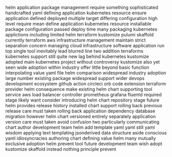 helm application package management require something sophisticated handcrafted yaml defining application kubernetes resource ensure application defined deployed multiple target differing configuration high level require mean define application kubernetes resource installable package configuration passed deploy time many packaging kubernetes applictions including limited helm terraform kustomize pulumi skaffold currently terraform aws infrastructure management maintain strict separation concern managing cloud infrastructure software application run top single tool inevitably lead blurred line two addition terraforms kubernetes support still quite new lag behind kubernetes kustomize adopted main kubernetes project without controversy kustomize also yet seen wide adoption within industry offer little beyond basic function interpolating value yaml file helm comparison widespread industry adoption large number existing package widespread support wider devops development ecosystem github action circleci orb code extension terraform provider helm consequence make existing helm chart supporting tool service aws load balancer controller prometheus grafana fluentd required stage likely want consider introducing helm chart repository stage future helm provides release history installed chart support rolling back previous release care must taken rolling back application dependency database migration however helm chart versioned entirely separately application version care must taken avoid confusion two particularly communicating chart author development team helm add template yaml yaml still yaml wisdom applying text templating jsonderived data structure aside conscious yaml idiosyncracies authoring chart defining value helm many mutually exclusive adoption helm prevent tool future development team wish adopt kustomize skaffold instead nothing principle prevent